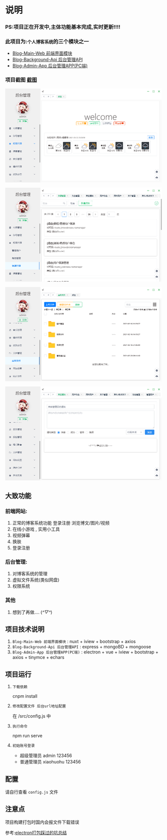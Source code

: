 # 说明

### PS:项目正在开发中,主体功能基本完成,实时更新!!!!

### 此项目为:`个人博客系统`的三个模块之一

+ [Blog-Main-Web 前端界面模块](https://github.com/xiaohuohumax/Blog-Main-Web)
+ [Blog-Background-Api 后台管理API](https://github.com/xiaohuohumax/Blog-Background-Api)
+ [Blog-Admin-App 后台管理APP(PC端)](https://github.com/xiaohuohumax/Blog-Admin-App)


### 项目截图 [截图](/image)

![后台管理欢迎](/image/后台管理欢迎.png)

![后台管理权限系统](/image/后台管理权限系统.png)

![后台管理虚拟文件系统](/image/后台管理虚拟文件系统.png)

![后台实时通知](/image/后台实时通知.png)

## 大致功能

### 前端网站:

1. 正常的博客系统功能 登录注册 浏览博文/图片/视频
2. 在线小游戏 , 实用小工具
3. 视频弹幕
4. 换肤
5. 登录注册

### 后台管理:

1. 对博客系统的管理
2. 虚拟文件系统(类似网盘)
2. 权限系统

### 其他

1. 想到了再做.... (*^▽^*)


## 项目技术说明

1. `Blog-Main-Web 前端界面模块` : nuxt + iview + bootstrap + axios
2. `Blog-Background-Api 后台管理API` : express + mongoBD + mongoose
3. `Blog-Admin-App 后台管理APP(PC端)` : electron + vue + iview + bootstrap + axios + tinymce + echars


## 项目运行

1. `下载依赖`

    cnpm install

2. `修改配置文件 后台url地址配置`

    在 /src/config.js 中

3. `执行命令`

    npm run serve

4. `初始账号登录`

    + 超级管理员
        admin
        123456
    + 普通管理员
        xiaohuohu
        123456

## 配置

请自行查看 `config.js` 文件

## 注意点

项目构建打包时国内会报文件下载错误

参考:[electron打包踩过的坑总结](https://segmentfault.com/a/1190000018533945)
